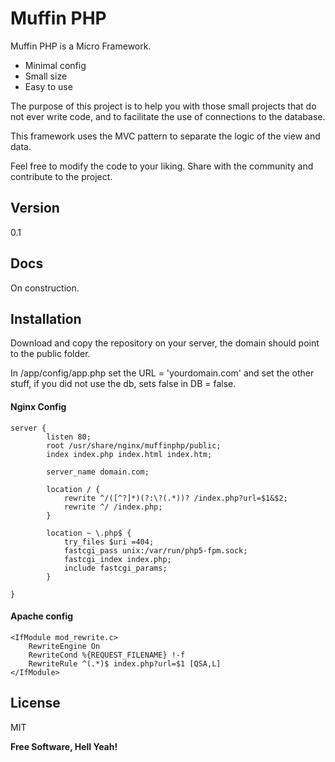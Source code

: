 Muffin PHP
=========

Muffin PHP is a Micro Framework.

  - Minimal config
  - Small size
  - Easy to use

The purpose of this project is to help you with those small projects that do not ever write code, and to facilitate the use of connections to the database. 

This framework uses the MVC pattern to separate the logic of the view and data.

Feel free to modify the code to your liking. Share with the community and contribute to the project.

Version
----

0.1

Docs
----
On construction.


Installation
--------------

Download and copy the repository on your server, the domain should point to the public folder.

In /app/config/app.php
set the URL = 'yourdomain.com' and set the other stuff, if you did not use the db, sets false in DB = false.

#### Nginx Config
```
server {
        listen 80;
        root /usr/share/nginx/muffinphp/public;
        index index.php index.html index.htm;

        server_name domain.com;

        location / {
            rewrite ^/([^?]*)(?:\?(.*))? /index.php?url=$1&$2;
            rewrite ^/ /index.php;
        }
     
        location ~ \.php$ {
            try_files $uri =404;
            fastcgi_pass unix:/var/run/php5-fpm.sock;
            fastcgi_index index.php;
            include fastcgi_params;
        }
     
}
```

#### Apache config
```
<IfModule mod_rewrite.c>
    RewriteEngine On
    RewriteCond %{REQUEST_FILENAME} !-f
    RewriteRule ^(.*)$ index.php?url=$1 [QSA,L]
</IfModule>
```

License
----

MIT


**Free Software, Hell Yeah!**

